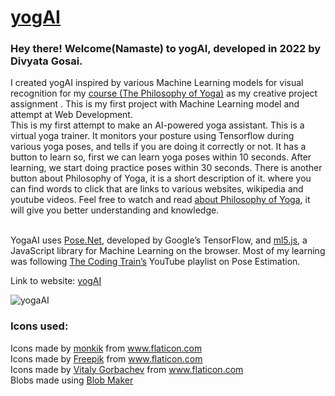 # <a href="divinelight2002.github.io/yogaai/" target="_blank" title="YogaAI">yogAI</a> 

### Hey there! Welcome(Namaste) to yogAI, developed in 2022 by Divyata Gosai.
I created yogAI inspired by various Machine Learning models for visual recognition for 
    my <a href="https://nexus.uwinnipeg.ca/d2l/home/42287" target="_blank">course (The Philosophy of Yoga)</a> as my creative project assignment .
    This is my first project with Machine Learning model and attempt at Web Development. 
    <br>
    This is my first attempt to make an AI-powered yoga assistant. This is a virtual yoga trainer.
    It monitors your posture using Tensorflow during various yoga poses, and tells if you are doing it correctly or not.
    It has a button to learn so, first we can learn yoga poses within 10 seconds.
    After learning, we start doing practice poses within 30 seconds.
    There is another button about Philosophy of Yoga, it is a short description of it.
    where you can find words to click that are links to various websites, wikipedia and youtube videos.
    Feel free to watch and read <a href="https://divinelight2002.github.io/YogaAI/philoYoga.html" target="_blank">about Philosophy of Yoga</a>, it will give you better understanding and knowledge.<br>
   
   <br>YogaAI uses <a href="https://www.tensorflow.org/lite/models/pose_estimation/overview" target="_blank">Pose.Net</a>, developed by Google’s TensorFlow, and <a href="https://ml5js.org/" target="_blank">ml5.js</a>,
    a JavaScript library for Machine Learning on the browser. Most of my learning was following <a href="https://www.youtube.com/playlist?list=PLRqwX-V7Uu6YPSwT06y_AEYTqIwbeam3y" target="_blank">
    The Coding Train’s</a> YouTube playlist on Pose Estimation. <br>

Link to website: <a href="https://cris-maillo.github.io/yogAI/" target="_blank" title="yogAI">yogAI</a> 

![yogaAI](https://user-images.githubusercontent.com/62070358/84757963-bbeff880-afbc-11ea-9203-fe945a4cd09c.png)

### Icons used:

<div>Icons made by <a href="https://www.flaticon.com/free-icon/chair_2647519" target="_blank" title="monkik">monkik</a> from <a href="https://www.flaticon.com/" target="_blank" title="Flaticon"> www.flaticon.com</a></div>
<div>Icons made by <a href="https://www.flaticon.com/authors/freepik" target="_blank" title="Freepik">Freepik</a> from <a href="[https://www.flaticon.com/](https://www.flaticon.com/)" target="_blank" title="Flaticon">www.flaticon.com</a></div>
<div>Icons made by <a href="https://www.flaticon.com/authors/vitaly-gorbachev" target="_blank" title="Vitaly Gorbachev">Vitaly Gorbachev</a> from <a href="https://www.flaticon.com/" target="_blank" title="Flaticon">www.flaticon.com</a></div>
<div>Blobs made using <a href="https://www.blobmaker.app/" target="_blank" title="BlobMaker">Blob Maker</a></div>
